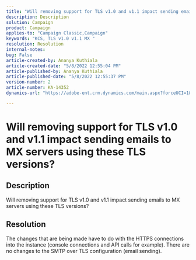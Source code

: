 ```yaml
---
title: "Will removing support for TLS v1.0 and v1.1 impact sending emails to MX servers using these TLS versions?"
description: Description
solution: Campaign
product: Campaign
applies-to: "Campaign Classic,Campaign"
keywords: "KCS, TLS v1.0 v1.1 MX "
resolution: Resolution
internal-notes: 
bug: False
article-created-by: Ananya Kuthiala
article-created-date: "5/8/2022 12:55:04 PM"
article-published-by: Ananya Kuthiala
article-published-date: "5/8/2022 12:55:37 PM"
version-number: 2
article-number: KA-14352
dynamics-url: "https://adobe-ent.crm.dynamics.com/main.aspx?forceUCI=1&pagetype=entityrecord&etn=knowledgearticle&id=7703cd11-cece-ec11-a7b5-0022480a8e40"

---
```

# Will removing support for TLS v1.0 and v1.1 impact sending emails to MX servers using these TLS versions?

## Description


Will removing support for TLS v1.0 and v1.1 impact sending emails to MX servers using these TLS versions?


## Resolution


The changes that are being made have to do with the HTTPS connections into the instance (console connections and API calls for example). There are no changes to the SMTP over TLS configuration (email sending).
